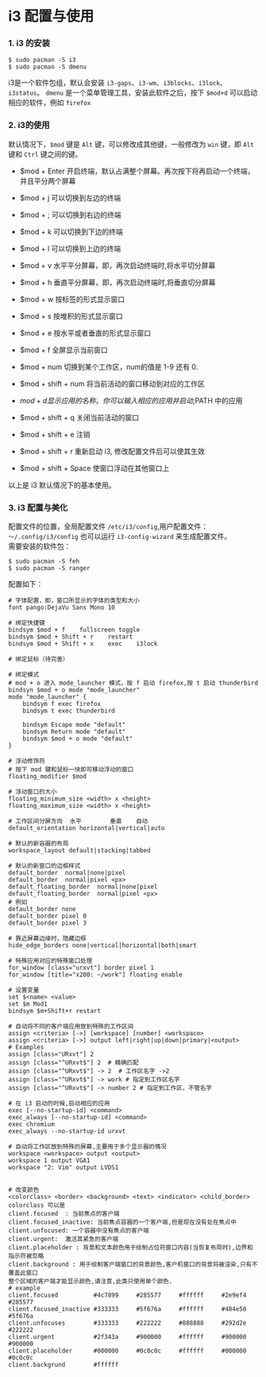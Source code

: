 # i3 配置与使用

### 1. i3 的安装
```
$ sudo pacman -S i3
$ sudo pacman -S dmenu
```
i3是一个软件包组，默认会安装 `i3-gaps`、`i3-wm`、`i3blocks`、`i3lock`、`i3status`。
`dmenu` 是一个菜单管理工具，安装此软件之后，按下 `$mod+d` 可以启动相应的软件，例如 `firefox`

### 2. i3的使用
默认情况下，`$mod` 键是 `Alt` 键，可以修改成其他键，一般修改为 `win` 键，即 `Alt` 键和 `Ctrl` 键之间的键。
* $mod + Enter 开启终端，默认占满整个屏幕。再次按下将再启动一个终端，并且平分两个屏幕
* $mod + j 可以切换到左边的终端
* $mod + ; 可以切换到右边的终端
* $mod + k 可以切换到下边的终端
* $mod + l 可以切换到上边的终端

* $mod + v 水平平分屏幕，即，再次启动终端时,将水平切分屏幕
* $mod + h 垂直平分屏幕，即，再次启动终端时,将垂直切分屏幕

* $mod + w 按标签的形式显示窗口
* $mod + s 按堆积的形式显示窗口
* $mod + e 按水平或者垂直的形式显示窗口
* $mod + f 全屏显示当前窗口

* $mod + num 切换到某个工作区，num的值是 1-9 还有 0.
* $mod + shift + num 将当前活动的窗口移动到对应的工作区
* $mod + d 显示应用的名称，你可以输入相应的应用并启动,$PATH 中的应用
* $mod + shift + q 关闭当前活动的窗口
* $mod + shift + e 注销
* $mod + shift + r 重新启动 i3, 修改配置文件后可以使其生效
* $mod + shift + Space 使窗口浮动在其他窗口上

以上是 i3 默认情况下的基本使用。

### 3. i3 配置与美化
配置文件的位置，全局配置文件 `/etc/i3/config`,用户配置文件：`～/.config/i3/config`
也可以运行 `i3-config-wizard` 来生成配置文件。  
需要安装的软件包：
```
$ sudo pacman -S feh
$ sudo pacman -S ranger
```
配置如下：
```
# 字体配置，即，窗口所显示的字体的类型和大小
font pango:DejaVu Sans Mono 10

# 绑定快捷键
bindsym $mod + f    fullscreen toggle
bindsym $mod + Shift + r    restart
bindsym $mod + Shift + x    exec    i3lock

# 绑定鼠标（待完善）

# 绑定模式
# mod + o 进入 mode_launcher 模式，按 f 启动 firefox,按 t 启动 thunderbird
bindsyn $mod + o mode "mode_launcher"
mode "mode_launcher" {
    bindsym f exec firefox
    bindsym t exec thunderbird

    bindsym Escape mode "default"
    bindsym Return mode "default"
    bindsym $mod + o mode "default"
}

# 浮动修饰符
# 按下 mod 键和鼠标一块即可移动浮动的窗口
floating_modifier $mod

# 浮动窗口的大小
floating_minimum_size <width> x <height>
floating_maximum_size <width> x <height>

# 工作区间分屏方向  水平        垂直    自动
default_orientation horizontal|vertical|auto

# 默认的新容器的布局
workspace_layout default|stacking|tabbed

# 默认的新窗口的边框样式
default_border  normal|none|pixel
default_border  normal|pixel <px>
default_floating_border  normal|none|pixel
default_floating_border  normal|pixel <px>
# 例如
default_border none
default_border pixel 0
default_border pixel 3

# 靠近屏幕边缘时，隐藏边框
hide_edge_borders none|vertical|horizontal|both|smart

# 特殊应用对应的特殊窗口处理
for_window [class="urxvt"] border pixel 1
for_window [title="x200: ~/work"] floating enable

# 设置变量
set $<name> <value>
set $m Mod1
bindsym $m+Shift+r restart

# 自动将不同的客户端应用放到特殊的工作区间
assign <criteria> [->] [workspace] [number] <workspace>
assign <criteria> [->] output left|right|up|down|primary|<output>
# Examples
assign [class="URxvt"] 2
assign [class="^URxvt$"] 2  # 精确匹配
assign [class="^URxvt$"] -> 2  # 工作区名字 ->2 
assign [class="^URxvt$"] -> work # 指定到工作区名字
assign [class="^URxvt$"] -> number 2 # 指定到工作区，不管名字

# 在 i3 启动的时候,启动相应的应用
exec [--no-startup-id] <command>
exec_always [--no-startup-id] <command>
exec chromium
exec_always --no-startup-id urxvt

# 自动将工作区放到特殊的屏幕,主要用于多个显示器的情况
workspace <workspace> output <output>
workspace 1 output VGA1
workspace "2: Vim" output LVDS1


# 改变颜色
<colorclass> <border> <background> <text> <indicator> <child_border>
colorclass 可以是
client.focused  : 当前焦点的客户端
client.focused_inactive: 当前焦点容器的一个客户端,但是现在没有处在焦点中
client.unfocused: 一个容器中没有焦点的客户端
client.urgent:  激活其紧急的客户端
client.placeholder : 背景和文本颜色用于绘制占位符窗口内容(当恢复布局时),边界和指示符被忽略
client.background : 用于绘制客户端窗口的背景颜色,客户机窗口的背景将被渲染,只有不覆盖此窗口
整个区域的客户端才能显示颜色,请注意,此类只使用单个颜色.
# example
client.focused          #4c7899     #285577     #ffffff     #2e9ef4     #285577
client.focused_inactive #333333     #5f676a     #ffffff     #484e50     #5f676a
client.unfocuses        #333333     #222222     #888888     #292d2e     #222222
client.urgent           #2f343a     #900000     #ffffff     #900000     #900000
client.placeholder      #000000     #0c0c0c     #ffffff     #000000     #0c0c0c
client.backgrund        #ffffff





```

